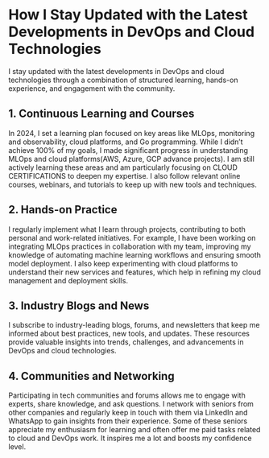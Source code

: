# How I Stay Updated with the Latest Developments in DevOps and Cloud Technologies

I stay updated with the latest developments in DevOps and cloud technologies through a combination of structured learning, hands-on experience, and engagement with the community.

## 1. Continuous Learning and Courses  
In 2024, I set a learning plan focused on key areas like MLOps, monitoring and observability, cloud platforms, and Go programming. While I didn’t achieve 100% of my goals, I made significant progress in understanding MLOps and cloud platforms(AWS, Azure, GCP advance projects). I am still actively learning these areas and am particularly focusing on CLOUD CERTIFICATIONS to deepen my expertise. I also follow relevant online courses, webinars, and tutorials to keep up with new tools and techniques.

## 2. Hands-on Practice  
I regularly implement what I learn through projects, contributing to both personal and work-related initiatives. For example, I have been working on integrating MLOps practices in collaboration with my team, improving my knowledge of automating machine learning workflows and ensuring smooth model deployment. I also keep experimenting with cloud platforms to understand their new services and features, which help in refining my cloud management and deployment skills.

## 3. Industry Blogs and News  
I subscribe to industry-leading blogs, forums, and newsletters that keep me informed about best practices, new tools, and updates. These resources provide valuable insights into trends, challenges, and advancements in DevOps and cloud technologies.


## 4. Communities and Networking  
Participating in tech communities and forums allows me to engage with experts, share knowledge, and ask questions. I network with seniors from other companies and regularly keep in touch with them via LinkedIn and WhatsApp to gain insights from their experience. Some of these seniors appreciate my enthusiasm for learning and often offer me paid tasks related to cloud and DevOps work. It inspires me a lot and boosts my confidence level.

